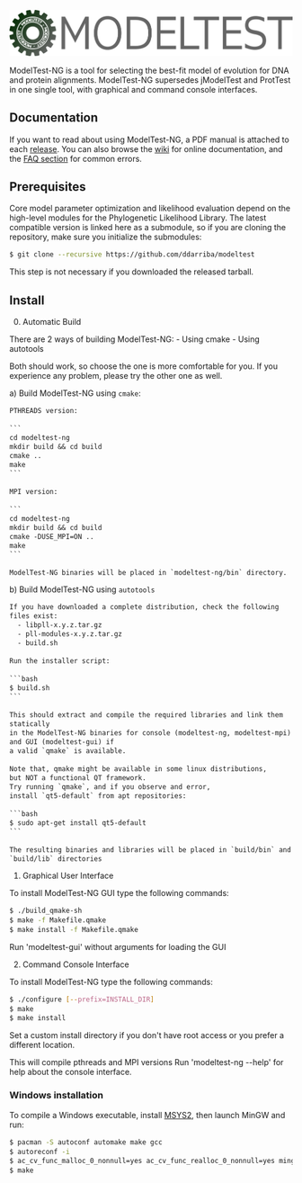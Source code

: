 ![ModelTest-NG](https://github.com/ddlsandbox/assets/blob/master/modeltest/img/header.png?raw=true)

ModelTest-NG is a tool for selecting the best-fit model of evolution
for DNA and protein alignments.
ModelTest-NG supersedes jModelTest and ProtTest in one single tool,
with graphical and command console interfaces.

## Documentation

If you want to read about using ModelTest-NG, a PDF manual is attached to
each [release](https://github.com/ddarriba/modeltest/releases).
You can also browse the [wiki](https://github.com/ddarriba/modeltest/wiki) for
online documentation, and the [FAQ section](https://github.com/ddarriba/modeltest/wiki/FAQ)
for common errors.

## Prerequisites

Core model parameter optimization and likelihood evaluation depend on the
high-level modules for the Phylogenetic Likelihood Library.
The latest compatible version is linked here as a submodule,
so if you are cloning the repository, make sure you initialize the submodules:

```bash
$ git clone --recursive https://github.com/ddarriba/modeltest
```
This step is not necessary if you downloaded the released tarball.

## Install

0. Automatic Build

  There are 2 ways of building ModelTest-NG:
    - Using cmake
    - Using autotools

  Both should work, so choose the one is more comfortable for you. If you experience
  any problem, please try the other one as well.

  a) Build ModelTest-NG using `cmake`:

    PTHREADS version:

    ```
    cd modeltest-ng
    mkdir build && cd build
    cmake ..
    make
    ```

    MPI version:

    ```
    cd modeltest-ng
    mkdir build && cd build
    cmake -DUSE_MPI=ON ..
    make
    ```

    ModelTest-NG binaries will be placed in `modeltest-ng/bin` directory.

  b) Build ModelTest-NG using `autotools`

    If you have downloaded a complete distribution, check the following files exist:
      - libpll-x.y.z.tar.gz
      - pll-modules-x.y.z.tar.gz
      - build.sh

    Run the installer script:

    ```bash
    $ build.sh
    ```

    This should extract and compile the required libraries and link them statically
    in the ModelTest-NG binaries for console (modeltest-ng, modeltest-mpi) and GUI (modeltest-gui) if
    a valid `qmake` is available.

    Note that, qmake might be available in some linux distributions,
    but NOT a functional QT framework.
    Try running `qmake`, and if you observe and error,
    install `qt5-default` from apt repositories:

    ```bash
    $ sudo apt-get install qt5-default
    ```

    The resulting binaries and libraries will be placed in `build/bin` and `build/lib` directories

1. Graphical User Interface

  To install ModelTest-NG GUI type the following commands:

  ```bash
  $ ./build_qmake-sh
  $ make -f Makefile.qmake
  $ make install -f Makefile.qmake
  ```

  Run 'modeltest-gui' without arguments for loading the GUI

2. Command Console Interface

  To install ModelTest-NG type the following commands:

  ```bash
  $ ./configure [--prefix=INSTALL_DIR]
  $ make
  $ make install
  ```

Set a custom install directory if you don't have root access or you prefer a
different location.

This will compile pthreads and MPI versions
Run 'modeltest-ng --help' for help about the console interface.

### Windows installation

To compile a Windows executable, install [MSYS2](https://www.msys2.org/), then launch MinGW and run:

```bash
$ pacman -S autoconf automake make gcc
$ autoreconf -i
$ ac_cv_func_malloc_0_nonnull=yes ac_cv_func_realloc_0_nonnull=yes mingw64-configure
$ make
```

